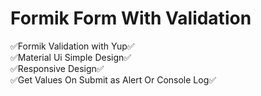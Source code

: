 # Formik Form With Validation

✅Formik Validation with Yup✅<br />
✅Material Ui Simple Design✅<br />
✅Responsive Design✅<br />
✅Get Values On Submit as Alert Or Console Log✅<br />



